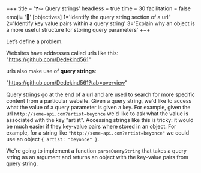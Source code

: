 +++
title = '❓🪢 Query strings'
headless = true
time = 30
facilitation = false
emoji= '🧩'
[objectives]
    1='Identify the query string section of a url'
    2='Identify key value pairs within a query string'
    3='Explain why an object is a more useful structure for storing query parameters'
+++

Let’s define a problem.

Websites have addresses called urls like this: "https://github.com/Dedekind561"

urls also make use of **query strings**:

"https://github.com/Dedekind561?tab=overview"

Query strings go at the end of a url and are used to search for more specific content from a particular website.
Given a query string, we'd like to access what the value of a query parameter is given a key.
For example, given the url `http://some-api.com?artist=beyonce` we'd like to ask what the value is associated with the key "artist". Accessing strings like this is tricky: it would be much easier if they key-value pairs where stored in an object.
For example, for a string like `"http://some-api.com?artist=beyonce"` we could use an object `{ artist: "beyonce" }`.

We're going to implement a function `parseQueryString` that takes a query string as an argument and
returns an object with the key-value pairs from query string.
